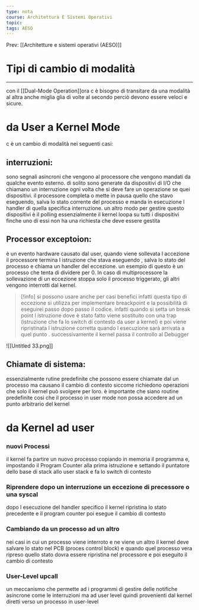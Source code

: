 ```yaml
---
type: nota
course: Architettura E Sistemi Operativi
topic: 
tags: AESO
---
```


Prev: [[Architetture e sistemi operativi (AESO)]]

# Tipi di cambio di modalità
---
con il [[Dual-Mode Operation]]ora c è bisogno di transitare da una modalità al altra  anche miglia glia di volte al secondo perciò devono essere veloci e sicure.

# da User a Kernel Mode

c è un cambio di modalità nei seguenti casi:

## interruzioni:

 sono segnali asincroni che vengono al processore che vengono mandati da qualche evento esterno. di solito sono generate da dispositivi di I/O  che chiamano un interruzione ogni volta che si deve fare un operazione se quei dispositivi. il processore completa o mette in pausa quello che stavo eseguendo, salva lo stato corrente del processo e manda in esecuzione l handler di quella specifica interruzione.
un altro modo per gestire questo dispositivi è il polling essenzialmente il kernel loopa su tutti i dispositivi finche uno di essi non ha una richiesta che deve essere gestita

## Processor exceptoion:

è un evento hardware causato dal user, quando viene sollevata l accezione il processore termina l istruzione che stava eseguendo , salva lo stato del processo e chiama un handler del eccezione. un esempio di questo è un processo che tenta di dividere per 0. In caso di multiprocessore la sollevazione di un eccezione stoppa solo il processo triggerato, gli altri vengono interrotti dal kernel.


>[!info]
>si possono usare anche per casi benefici infatti questa tipo di eccezione si utilizza per implementare breackpoint e la possibilità di eseguirei passo dopo passo il codice.
infatti quando si setta un break point l istruzione  dove è stato fatto viene sostituito con una trap (istruzione che fa lo switch di contesto da user a kernel) e poi viene ripristinata l istruzione corretta quando l esecuzione sarà arrivata a quel punto . successivamente il kernel passa il controllo al Debugger



![[Untitled 33.png]]

## Chiamate di sistema:

essenzialmente rutine predefinite che possono essere chiamate dal un processo ma causano il cambio di contesto siccome richiedono operazioni che solo il kernel può svolgere per loro. è importante che siano routine predefinite cosi che il processo in user mode non possa accedere ad un punto arbitrario del kernel

# da Kernel ad user

### nuovi Processi

il kernel fa partire un nuovo processo copiando in memoria il programma e, impostando il Program Counter alla prima istruzione e settando il puntatore dello base di stack allo user stack e fa lo switch di contesto

### Riprendere dopo un interruzione un eccezione di precessore o una syscal

dopo l esecuzione del handler specifico il kernel ripristina lo stato precedente e il program counter poi esegue il cambio di contesto

### Cambiando da un processo ad un altro

nei casi in cui un processo viene interroto e ne viene un altro il kernel deve salvare lo stato nel PCB (proces control block) e quando quel processo vera ripreso quello stato dovra essere ripristina nel processore e poi eseguito il cambio di contesto

### User-Level upcall

un meccanismo che permette ad i programmi di gestire delle notifiche asincrone come le interruzioni ma ad user level quindi provenienti dal kernel diretti verso un processo in user-level
